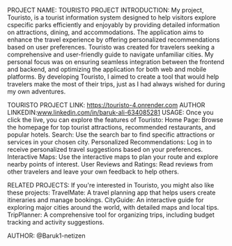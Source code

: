 PROJECT NAME: TOURISTO PROJECT
INTRODUCTION:
My project, Touristo, is a tourist information system designed to help visitors explore cspecific parks efficiently and enjoyably by providing detailed information on attractions, dining, and accommodations. The application aims to enhance the travel experience by offering personalized recommendations based on user preferences.
Touristo was created for travelers seeking a comprehensive and user-friendly guide to navigate unfamiliar cities. My personal focus was on ensuring seamless integration between the frontend and backend, and optimizing the application for both web and mobile platforms.
By developing Touristo, I aimed to create a tool that would help travelers make the most of their trips, just as I had always wished for during my own adventures.

TOURISTO PROJECT LINK: https://touristo-4.onrender.com
AUTHOR LINKEDIN:www.linkedin.com/in/baruk-ali-634085281
USAGE:
Once you click the live, you can explore the features of Touristo:
Home Page: Browse the homepage for top tourist attractions, recommended restaurants, and popular hotels.
Search: Use the search bar to find specific attractions or services in your chosen city.
Personalized Recommendations: Log in to receive personalized travel suggestions based on your preferences.
Interactive Maps: Use the interactive maps to plan your route and explore nearby points of interest.
User Reviews and Ratings: Read reviews from other travelers and leave your own feedback to help others.

RELATED PROJECTS:
If you're interested in Touristo, you might also like these projects:
TravelMate: A travel planning app that helps users create itineraries and manage bookings.
CityGuide: An interactive guide for exploring major cities around the world, with detailed maps and local tips.
TripPlanner: A comprehensive tool for organizing trips, including budget tracking and activity suggestions.


AUTHOR:
@Baruk1-netizen
